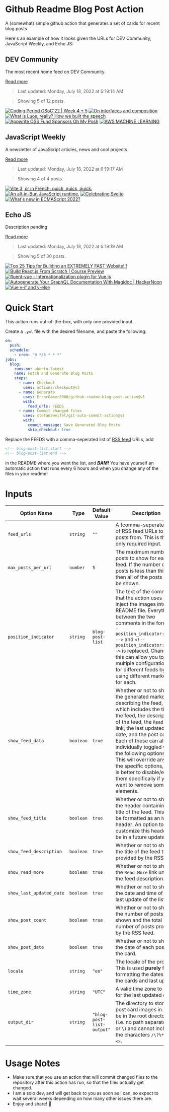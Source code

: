 # Github Readme Blog Post Action

A (somewhat) simple github action that generates a set of cards for recent blog posts.

Here's an example of how it looks given the URLs for DEV Community, JavaScript Weekly, and Echo JS:

<!-- post-list:start -->
## DEV Community

The most recent home feed on DEV Community.

[Read more](https://dev.to)
> Last updated: Monday, July 18, 2022 at 6:19:14 AM

> Showing 5 of 12 posts.

[![Coding Period GSoC'22 | Week 4 + 5](https://raw.githubusercontent.com/ErrorGamer2000/github-readme-blog-post-action/main/generated_files/DEV_Community/Coding_Period_GSoC'22___Week_4_+_5.svg)](https://dev.to/pulkit30/coding-period-gsoc22-week-4-5-4l6l)
[![On interfaces and composition](https://raw.githubusercontent.com/ErrorGamer2000/github-readme-blog-post-action/main/generated_files/DEV_Community/On_interfaces_and_composition.svg)](https://dev.to/javorszky/on-interfaces-and-composition-4ppm)
[![What is Luos, really? How we built the speech](https://raw.githubusercontent.com/ErrorGamer2000/github-readme-blog-post-action/main/generated_files/DEV_Community/What_is_Luos__really__How_we_built_the_speech.svg)](https://dev.to/luos/what-is-luos-really-how-we-built-the-speech-5ho)
[![Appwrite OSS Fund Sponsors Oh My Posh](https://raw.githubusercontent.com/ErrorGamer2000/github-readme-blog-post-action/main/generated_files/DEV_Community/Appwrite_OSS_Fund_Sponsors_Oh_My_Posh.svg)](https://dev.to/appwrite/appwrite-oss-fund-sponsors-oh-my-posh-176l)
[![AWS MACHINE LEARNING](https://raw.githubusercontent.com/ErrorGamer2000/github-readme-blog-post-action/main/generated_files/DEV_Community/AWS_MACHINE_LEARNING.svg)](https://dev.to/shyam1409/aws-machine-learning-3o05)


## JavaScript Weekly

A newsletter of JavaScript articles, news and cool projects

[Read more](https://javascriptweekly.com/)
> Last updated: Monday, July 18, 2022 at 6:19:17 AM

> Showing 4 of 4 posts.

[![Vite 3, or in French: quick, quick, quick.](https://raw.githubusercontent.com/ErrorGamer2000/github-readme-blog-post-action/main/generated_files/JavaScript_Weekly/Vite_3__or_in_French__quick__quick__quick..svg)](https://javascriptweekly.com/issues/598)
[![An all-in-Bun JavaScript runtime.](https://raw.githubusercontent.com/ErrorGamer2000/github-readme-blog-post-action/main/generated_files/JavaScript_Weekly/An_all-in-Bun_JavaScript_runtime..svg)](https://javascriptweekly.com/issues/597)
[![Celebrating Svelte](https://raw.githubusercontent.com/ErrorGamer2000/github-readme-blog-post-action/main/generated_files/JavaScript_Weekly/Celebrating_Svelte.svg)](https://javascriptweekly.com/issues/596)
[![What's new in ECMAScript 2022?](https://raw.githubusercontent.com/ErrorGamer2000/github-readme-blog-post-action/main/generated_files/JavaScript_Weekly/What's_new_in_ECMAScript_2022_.svg)](https://javascriptweekly.com/issues/595)


## Echo JS

Description pending

[Read more](
http://www.echojs.com
)
> Last updated: Monday, July 18, 2022 at 6:19:19 AM

> Showing 5 of 30 posts.

[![Top 25 Tips for Building an EXTREMELY FAST Website!!!](https://raw.githubusercontent.com/ErrorGamer2000/github-readme-blog-post-action/main/generated_files/_Echo_JS_/Top_25_Tips_for_Building_an_EXTREMELY_FAST_Website!!!.svg)](https://www.youtube.com/watch?v=XZHNqEbuUMI)
[![Build React.js From Scratch | Course Preview](https://raw.githubusercontent.com/ErrorGamer2000/github-readme-blog-post-action/main/generated_files/_Echo_JS_/Build_React.js_From_Scratch___Course_Preview.svg)](https://www.youtube.com/watch?v=zx6GRScq93U)
[![fluent-vue - Internationalization plugin for Vue.js](https://raw.githubusercontent.com/ErrorGamer2000/github-readme-blog-post-action/main/generated_files/_Echo_JS_/fluent-vue_-_Internationalization_plugin_for_Vue.js.svg)](https://fluent-vue.demivan.me/)
[![Autogenerate Your GraphQL Documentation With Magidoc | HackerNoon](https://raw.githubusercontent.com/ErrorGamer2000/github-readme-blog-post-action/main/generated_files/_Echo_JS_/Autogenerate_Your_GraphQL_Documentation_With_Magidoc___HackerNoon.svg)](
https://hackernoon.com/autogenerate-your-graphql-documentation-with-magidoc
)
[![Vue v-if and v-else](https://raw.githubusercontent.com/ErrorGamer2000/github-readme-blog-post-action/main/generated_files/_Echo_JS_/Vue_v-if_and_v-else.svg)](
https://masteringjs.io/tutorials/vue/v-if-else
)


<!-- post-list:end -->

# Quick Start

This action runs out-of-the-box, with only one provided input.

Create a `.yml` file with the desired filename, and paste the following:

```yml
on:
  push:
  schedule:
    - cron: "0 */6 * * *"
jobs:
  blog:
    runs-on: ubuntu-latest
    name: Fetch and Generate Blog Posts
    steps:
      - name: Checkout
        uses: actions/checkout@v3
      - name: Generate
        uses: ErrorGamer2000/github-readme-blog-post-action@v1
        with:
          feed_urls: FEEDS
      - name: Commit changed files
        uses: stefanzweifel/git-auto-commit-action@v4
        with:
          commit_message: Save Generated Blog Posts
          skip_checkout: true
```

Replace the FEEDS with a comma-seperated list of [RSS feed](https://rss.com/blog/how-do-rss-feeds-work/) URLs, add

```md
<!-- blog-post-list:start -->
<!-- blog-post-list:end -->
```

in the README where you want the list, and **_BAM!_** You have yourself an automatic action that runs every 6 hours and when you change any of the files in your readme!

# Inputs

<table>
  <thead>
    <tr>
      <th>Option Name</th>
      <th>Type</th>
      <th>Default Value</th>
      <th>Description</th>
    </tr>
  </thead>
  <tbody>
    <tr>
      <td><code>feed_urls</code></td>
      <td><code>string</code></td>
      <td><code>""</code></td>
      <td>A (comma-seperated) list of RSS feed URLs to load posts from. This is the only required input.</td>
    </tr>
    <tr>
      <td><code>max_posts_per_url</code></td>
      <td><code>number</code></td>
      <td><code>5</code></td>
      <td>The maximum number of posts to show for each feed. If the number of posts is less than this, then all of the posts will be shown.</td>
    </tr>
    <tr>
      <td><code>position_indicator</code></td>
      <td><code>string</code></td>
      <td><code>blog-post-list</code></td>
      <td>The text of the comments that the action uses to inject the images into the README file. Everything between the two comments in the form <code>&lt;!-- position_indicator:start --&gt;</code> and <code>&lt;!-- position_indicator:end --&gt;</code> is replaced. Changing this can allow you to use multiple configurations for different feeds by using different markers for each.</td>
    </tr>
    <tr>
      <td><code>show_feed_data</code></td>
      <td><code>boolean</code></td>
      <td><code>true</code></td>
      <td>Whether or not to show the generated markdown describing the feed, which includes the title of the feed, the description of the feed, the <code>Read More</code> link, the last updated date, and the post count. Each of these can also be individually toggled with the following options. This will override any of the specific options, so it is better to disable/enable them specifically if you want to remove some elements.</td>
    </tr>
    <tr>
      <td><code>show_feed_title</code></td>
      <td><code>boolean</code></td>
      <td><code>true</code></td>
      <td>Whether or not to show the header containing the title of the feed. This will be formatted as an <code>h2</code> header. An option to customize this header will be in a future update.</td>
    </tr>
    <tr>
      <td><code>show_feed_description</code></td>
      <td><code>boolean</code></td>
      <td><code>true</code></td>
      <td>Whether or not to show the title of the feed that is provided by the RSS feed.</td>
    </tr>
    <tr>
      <td><code>show_read_more</code></td>
      <td><code>boolean</code></td>
      <td><code>true</code></td>
      <td>Whether or not to show the <code>Read More</code> link under the feed description.</td>
    </tr>
    <tr>
      <td><code>show_last_updated_date</code></td>
      <td><code>boolean</code></td>
      <td><code>true</code></td>
      <td>Whether or not to show the date and time of the last update of the list.</td>
    </tr>
    <tr>
      <td><code>show_post_count</code></td>
      <td><code>boolean</code></td>
      <td><code>true</code></td>
      <td>Whether or not to show the number of posts shown and the total number of posts provided by the RSS feed.</td>
    </tr>
    <tr>
      <td><code>show_post_date</code></td>
      <td><code>boolean</code></td>
      <td><code>true</code></td>
      <td>Whether or not to show the date of each post on the card.</td>
    </tr>
    <tr>
      <td><code>locale</code></td>
      <td><code>string</code></td>
      <td><code>"en"</code></td>
      <td>The locale of the project. This is used <strong>purely</strong> for formatting the dates of the cards and last update.</td>
    </tr>
    <tr>
      <td><code>time_zone</code></td>
      <td><code>string</code></td>
      <td><code>"UTC"</code></td>
      <td>A valid time zone to use for the last updated date.</td>
    </tr>
    <tr>
      <td><code>output_dir</code></td>
      <td><code>string</code></td>
      <td><code>"blog-post-list-output"</code></td>
      <td>The directory to store the post card images in. Must be in the root directory (i.e. no path separators <code>/</code> or <code>\</code>) and cannot include the characters <code>/\?%*:|"&lt;&gt;</code>.</td>
    </tr>
<!--
    <tr>
      <td><code></code></td>
      <td><cde></cde></td>
      <td><code></code></td>
      <td></td>
    </tr>
-->
  </tbody>
</table>

# Usage Notes

- Make sure that you use an action that will commit changed files to the repository after this action has run, so that the files actually get changed.
- I am a solo dev, and will get back to you as soon as I can, so expect to wait several weeks depending on how many other issues there are.
- Enjoy and share! 🤗
